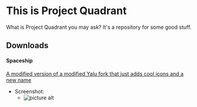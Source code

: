 # This is Project Quadrant
What is Project Quadrant you may ask? It's a repository for some good stuff.

## Downloads ##
#### Spaceship ####
<a href="Spaceship.ipa">A modified version of a modified Yalu fork that just adds cool icons and a new name</a>
* Screenshot:
  * ![picture alt](https://cloud.githubusercontent.com/assets/25914928/23147008/ba6a5af6-f7a9-11e6-9794-2b22beaf2d72.PNG "The new and improved icon")
#### 
